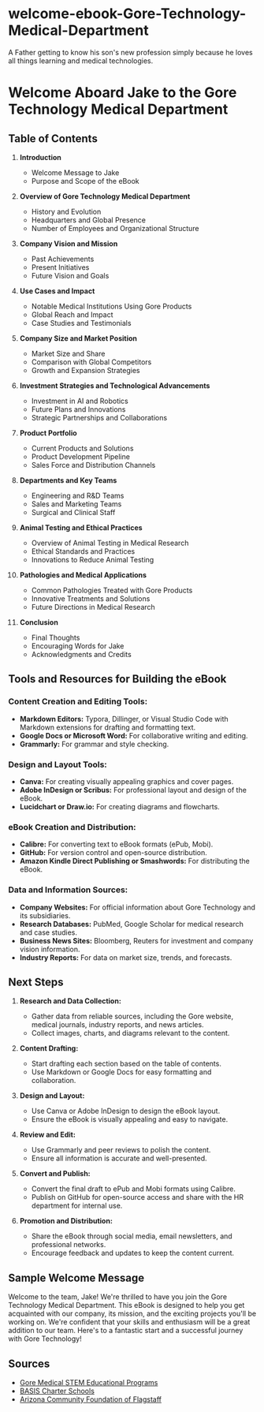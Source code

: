 # welcome-ebook-Gore-Technology-Medical-Department
A Father getting to know his son's new profession simply because he loves all things learning and medical technologies.

# Welcome Aboard Jake to the Gore Technology Medical Department

## Table of Contents

1. **Introduction**
   - Welcome Message to Jake
   - Purpose and Scope of the eBook

2. **Overview of Gore Technology Medical Department**
   - History and Evolution
   - Headquarters and Global Presence
   - Number of Employees and Organizational Structure

3. **Company Vision and Mission**
   - Past Achievements
   - Present Initiatives
   - Future Vision and Goals

4. **Use Cases and Impact**
   - Notable Medical Institutions Using Gore Products
   - Global Reach and Impact
   - Case Studies and Testimonials

5. **Company Size and Market Position**
   - Market Size and Share
   - Comparison with Global Competitors
   - Growth and Expansion Strategies

6. **Investment Strategies and Technological Advancements**
   - Investment in AI and Robotics
   - Future Plans and Innovations
   - Strategic Partnerships and Collaborations

7. **Product Portfolio**
   - Current Products and Solutions
   - Product Development Pipeline
   - Sales Force and Distribution Channels

8. **Departments and Key Teams**
   - Engineering and R&D Teams
   - Sales and Marketing Teams
   - Surgical and Clinical Staff

9. **Animal Testing and Ethical Practices**
   - Overview of Animal Testing in Medical Research
   - Ethical Standards and Practices
   - Innovations to Reduce Animal Testing

10. **Pathologies and Medical Applications**
    - Common Pathologies Treated with Gore Products
    - Innovative Treatments and Solutions
    - Future Directions in Medical Research

11. **Conclusion**
    - Final Thoughts
    - Encouraging Words for Jake
    - Acknowledgments and Credits

## Tools and Resources for Building the eBook

### Content Creation and Editing Tools:
- **Markdown Editors:** Typora, Dillinger, or Visual Studio Code with Markdown extensions for drafting and formatting text.
- **Google Docs or Microsoft Word:** For collaborative writing and editing.
- **Grammarly:** For grammar and style checking.

### Design and Layout Tools:
- **Canva:** For creating visually appealing graphics and cover pages.
- **Adobe InDesign or Scribus:** For professional layout and design of the eBook.
- **Lucidchart or Draw.io:** For creating diagrams and flowcharts.

### eBook Creation and Distribution:
- **Calibre:** For converting text to eBook formats (ePub, Mobi).
- **GitHub:** For version control and open-source distribution.
- **Amazon Kindle Direct Publishing or Smashwords:** For distributing the eBook.

### Data and Information Sources:
- **Company Websites:** For official information about Gore Technology and its subsidiaries.
- **Research Databases:** PubMed, Google Scholar for medical research and case studies.
- **Business News Sites:** Bloomberg, Reuters for investment and company vision information.
- **Industry Reports:** For data on market size, trends, and forecasts.

## Next Steps

1. **Research and Data Collection:**
   - Gather data from reliable sources, including the Gore website, medical journals, industry reports, and news articles.
   - Collect images, charts, and diagrams relevant to the content.

2. **Content Drafting:**
   - Start drafting each section based on the table of contents.
   - Use Markdown or Google Docs for easy formatting and collaboration.

3. **Design and Layout:**
   - Use Canva or Adobe InDesign to design the eBook layout.
   - Ensure the eBook is visually appealing and easy to navigate.

4. **Review and Edit:**
   - Use Grammarly and peer reviews to polish the content.
   - Ensure all information is accurate and well-presented.

5. **Convert and Publish:**
   - Convert the final draft to ePub and Mobi formats using Calibre.
   - Publish on GitHub for open-source access and share with the HR department for internal use.

6. **Promotion and Distribution:**
   - Share the eBook through social media, email newsletters, and professional networks.
   - Encourage feedback and updates to keep the content current.

## Sample Welcome Message

Welcome to the team, Jake! We're thrilled to have you join the Gore Technology Medical Department. This eBook is designed to help you get acquainted with our company, its mission, and the exciting projects you'll be working on. We're confident that your skills and enthusiasm will be a great addition to our team. Here's to a fantastic start and a successful journey with Gore Technology!

## Sources
- [Gore Medical STEM Educational Programs](https://www.goremedical.com)
- [BASIS Charter Schools](https://www.basised.com/flagstaff)
- [Arizona Community Foundation of Flagstaff](https://www.azfoundation.org)
